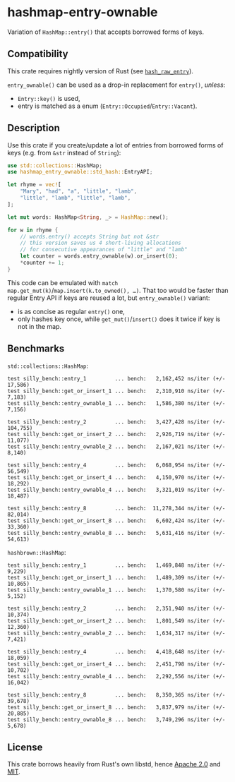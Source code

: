 # hashmap-entry-ownable

Variation of `HashMap::entry()` that accepts borrowed forms of keys.

## Compatibility

This crate requires nightly version of Rust (see [`hash_raw_entry`](https://github.com/rust-lang/rust/issues/56167)).

`entry_ownable()` can be used as a drop-in replacement for `entry()`, *unless*:

- `Entry::key()` is used,
- entry is matched as a enum (`Entry::Occupied`/`Entry::Vacant`).

## Description

Use this crate if you create/update a lot of entries from borrowed forms of keys (e.g. from `&str` instead of `String`):

```rust
use std::collections::HashMap;
use hashmap_entry_ownable::std_hash::EntryAPI;

let rhyme = vec![
	"Mary", "had", "a", "little", "lamb",
	"little", "lamb", "little", "lamb",
];

let mut words: HashMap<String, _> = HashMap::new();

for w in rhyme {
	// words.entry() accepts String but not &str
	// this version saves us 4 short-living allocations
	// for consecutive appearances of "little" and "lamb"
	let counter = words.entry_ownable(w).or_insert(0);
	*counter += 1;
}
```

This code can be emulated with `match map.get_mut(k)`/`map.insert(k.to_owned(), …)`.
That too would be faster than regular Entry API if keys are reused a lot,
but `entry_ownable()` variant:

- is as concise as regular `entry()` one,
- only hashes key once, while `get_mut()`/`insert()` does it twice if key is not in the map.

## Benchmarks

`std::collections::HashMap`:

```
test silly_bench::entry_1         ... bench:   2,162,452 ns/iter (+/- 17,586)
test silly_bench::get_or_insert_1 ... bench:   2,310,910 ns/iter (+/- 7,183)
test silly_bench::entry_ownable_1 ... bench:   1,586,380 ns/iter (+/- 7,156)

test silly_bench::entry_2         ... bench:   3,427,428 ns/iter (+/- 104,755)
test silly_bench::get_or_insert_2 ... bench:   2,926,719 ns/iter (+/- 11,077)
test silly_bench::entry_ownable_2 ... bench:   2,167,021 ns/iter (+/- 8,140)

test silly_bench::entry_4         ... bench:   6,068,954 ns/iter (+/- 56,549)
test silly_bench::get_or_insert_4 ... bench:   4,150,970 ns/iter (+/- 18,292)
test silly_bench::entry_ownable_4 ... bench:   3,321,019 ns/iter (+/- 18,487)

test silly_bench::entry_8         ... bench:  11,278,344 ns/iter (+/- 82,014)
test silly_bench::get_or_insert_8 ... bench:   6,602,424 ns/iter (+/- 33,360)
test silly_bench::entry_ownable_8 ... bench:   5,631,416 ns/iter (+/- 54,613)
```

`hashbrown::HashMap`:

```
test silly_bench::entry_1         ... bench:   1,469,848 ns/iter (+/- 9,229)
test silly_bench::get_or_insert_1 ... bench:   1,489,309 ns/iter (+/- 10,865)
test silly_bench::entry_ownable_1 ... bench:   1,370,580 ns/iter (+/- 5,152)

test silly_bench::entry_2         ... bench:   2,351,940 ns/iter (+/- 10,374)
test silly_bench::get_or_insert_2 ... bench:   1,801,549 ns/iter (+/- 12,360)
test silly_bench::entry_ownable_2 ... bench:   1,634,317 ns/iter (+/- 7,421)

test silly_bench::entry_4         ... bench:   4,418,648 ns/iter (+/- 18,059)
test silly_bench::get_or_insert_4 ... bench:   2,451,798 ns/iter (+/- 10,702)
test silly_bench::entry_ownable_4 ... bench:   2,292,556 ns/iter (+/- 16,042)

test silly_bench::entry_8         ... bench:   8,350,365 ns/iter (+/- 39,678)
test silly_bench::get_or_insert_8 ... bench:   3,837,979 ns/iter (+/- 20,885)
test silly_bench::entry_ownable_8 ... bench:   3,749,296 ns/iter (+/- 5,678)
```

## License

This crate borrows heavily from Rust's own libstd, hence [Apache 2.0](LICENSE-APACHE) and [MIT](LICENSE-MIT).
